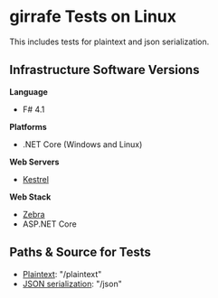 # girrafe Tests on Linux
This includes tests for plaintext and json serialization.

## Infrastructure Software Versions

**Language**

* F# 4.1

**Platforms**

* .NET Core (Windows and Linux)

**Web Servers**

* [Kestrel](https://github.com/aspnet/KestrelHttpServer)

**Web Stack**

* [Zebra](https://github.com/gerardtoconnor/Zebra)
* ASP.NET Core

## Paths & Source for Tests

* [Plaintext](src/App/Program.fs): "/plaintext"
* [JSON serialization](src/App/Program.fs): "/json"


